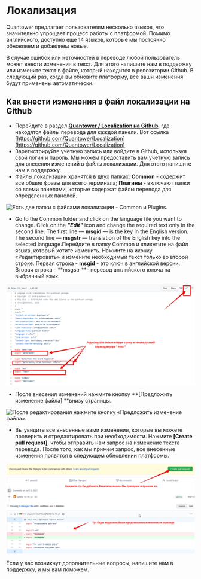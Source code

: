 # Локализация

Quantower предлагает пользователям несколько языков, что значительно упрощает процесс работы с платформой. Помимо английского, доступно еще 14 языков, которые мы постоянно обновляем и добавляем новые.

В случае ошибок или неточностей в переводе любой пользователь может внести изменения в текст. Для этого напишите нам в поддержку или измените текст в файле, который находится в репозитории Github. В следующий раз, когда вы обновите платформу, все ваши изменения будут применены автоматически.

## Как внести изменения в файл локализации на Github <a href="how-to-make-changes-to-the-localization-file-on-github" id="how-to-make-changes-to-the-localization-file-on-github"></a>

* Перейдите в раздел [**Quantower / Localization на Github**](https://github.com/Quantower/Localization), где находятся файлы перевода для каждой панели. Вот ссылка [https://github.com/Quantower/Localization](https://github.com/Quantower/Localization)
* Зарегистрируйте учетную запись или войдите в Github, используя свой логин и пароль. Мы можем предоставить вам учетную запись для внесения изменений в файлы локализации. Для этого напишите нам в поддержку.
* Файлы локализации хранятся в двух папках: **Common** - содержит все общие фразы для всего терминала; **Плагины** - включают папки со всеми панелями, которые содержат файлы перевода для определенных панелей.

![Есть две папки с файлами локализации - Common и Plugins.](https://blobscdn.gitbook.com/v0/b/gitbook-28427.appspot.com/o/assets%2F-LD6FsRvQ3jgwJIg6O7r%2F-LTS-tElGUeTdX9kBPhF%2F-LTSHidwy1dSkZKCRH-V%2FQuantower%20localization.png?alt=media\&token=93298b44-40c2-4123-b8b8-68aca6d23077)

* Go to the Common folder and click on the language file you want to change. Click on the _**"Edit"**_ icon and change the required text only in the second line. The first line — **msgid** — is the key in the English version. The second line — **msgstr** — translation of the English key into the selected language.Перейдите в папку Common и кликнтите на файл языка, который хотите изменить. Нажмите на иконку «Редактировать» и измените необходимый текст только во второй строке. Первая строка - **msgid** - это ключ в английской версии. Вторая строка - **msgstr **- перевод английского ключа на выбранный язык.

![](../.gitbook/assets/redaktiruite.png)

* После внесения изменений нажмите кнопку **\[Предложить изменение файла] **внизу страницы.

![После редактирования нажмите кнопку «Предложить изменение файла».](https://blobscdn.gitbook.com/v0/b/gitbook-28427.appspot.com/o/assets%2F-LD6FsRvQ3jgwJIg6O7r%2F-LTS-tElGUeTdX9kBPhF%2F-LTSImhO\_p2dt2QMJuOp%2Fpropose%20the%20change.png?alt=media\&token=34fcbbc6-7a40-4947-a91f-cf935597eeb9)

* Вы увидите все внесенные вами изменения, которые вы можете проверить и отредактировать при необходимости. Нажмите **\[Create pull request]**, чтобы отправить нам запрос на изменение текста перевода. После того, как мы примем запрос, все внесенные изменения появятся в следующем обновлении платформы.

![](../.gitbook/assets/perevod.png)

Если у вас возникнут дополнительные вопросы, напишите нам в поддержку, и мы вам поможем.

